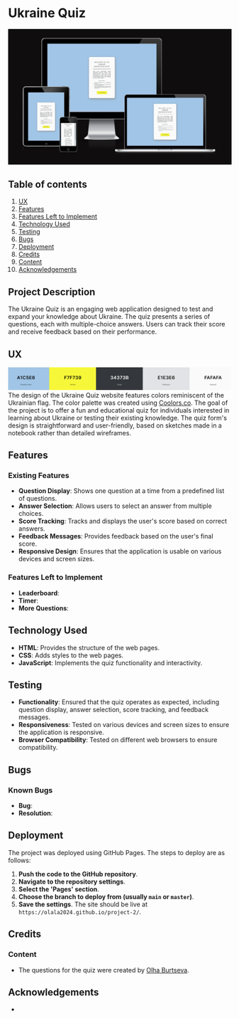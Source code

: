 # Ukraine Quiz

![responsive picture](assets/images/image.png)

## Table of contents

1. [UX](#ux)
2. [Features](#features)
3. [Features Left to Implement](#left)
4. [Technology Used](#tech)
5. [Testing](#testing)
6. [Bugs](#bugs)
7. [Deployment](#deployment)
8. [Credits](#credits)
9. [Content](#content)
10. [Acknowledgements](#acknowledgements)

## Project Description

The Ukraine Quiz is an engaging web application designed to test and expand your knowledge about Ukraine. The quiz presents a series of questions, each with multiple-choice answers. Users can track their score and receive feedback based on their performance.

## UX

![color pallette ](assets/images/color%20pallette.png)
The design of the Ukraine Quiz website features colors reminiscent of the Ukrainian flag. The color palette was created using [Coolors.co](https://coolors.co/). The goal of the project is to offer a fun and educational quiz for individuals interested in learning about Ukraine or testing their existing knowledge. The quiz form's design is straightforward and user-friendly, based on sketches made in a notebook rather than detailed wireframes.

## Features

### Existing Features

- **Question Display**: Shows one question at a time from a predefined list of questions.
- **Answer Selection**: Allows users to select an answer from multiple choices.
- **Score Tracking**: Tracks and displays the user's score based on correct answers.
- **Feedback Messages**: Provides feedback based on the user's final score.
- **Responsive Design**: Ensures that the application is usable on various devices and screen sizes.

### Features Left to Implement <a id="left"></a>

- **Leaderboard**:
- **Timer**:
- **More Questions**:

## Technology Used <a id="tech"></a>

- **HTML**: Provides the structure of the web pages.
- **CSS**: Adds styles to the web pages.
- **JavaScript**: Implements the quiz functionality and interactivity.

## Testing

- **Functionality**: Ensured that the quiz operates as expected, including question display, answer selection, score tracking, and feedback messages.
- **Responsiveness**: Tested on various devices and screen sizes to ensure the application is responsive.
- **Browser Compatibility**: Tested on different web browsers to ensure compatibility.

## Bugs

### Known Bugs

- **Bug**:
- **Resolution**:

## Deployment

The project was deployed using GitHub Pages. The steps to deploy are as follows:

1. **Push the code to the GitHub repository**.
2. **Navigate to the repository settings**.
3. **Select the 'Pages' section**.
4. **Choose the branch to deploy from (usually `main` or `master`)**.
5. **Save the settings**. The site should be live at `https://olala2024.github.io/project-2/`.

## Credits

### Content <a id="content"></a>

- The questions for the quiz were created by [Olha Burtseva](https://github.com/olala2024).

## Acknowledgements

-

